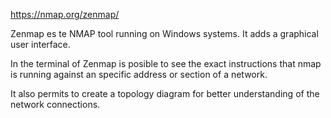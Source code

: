 https://nmap.org/zenmap/

Zenmap es te NMAP tool running on Windows systems. It adds a graphical user interface. 

In the terminal of Zenmap is posible to see the exact instructions that nmap is running against an specific address or section of a network.

It also permits to create a topology diagram for better understanding of the network connections.